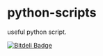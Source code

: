 python-scripts
==============

useful python script.


[![Bitdeli Badge](https://d2weczhvl823v0.cloudfront.net/soarpenguin/python-scripts/trend.png)](https://bitdeli.com/free "Bitdeli Badge")

